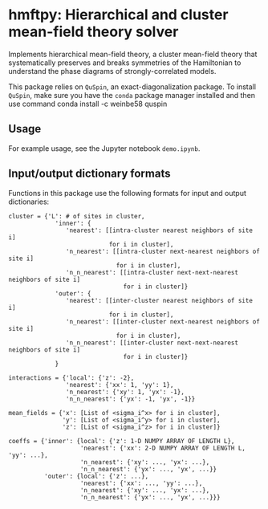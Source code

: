 # hmftpy: Hierarchical and cluster mean-field theory solver
Implements hierarchical mean-field theory, a cluster mean-field theory that systematically preserves
and breaks symmetries of the Hamiltonian to understand the phase diagrams of strongly-correlated models.

This package relies on `QuSpin`, an exact-diagonalization package. To install `QuSpin`, make sure you have the
`conda` package manager installed and then use command
    conda install -c weinbe58 quspin

## Usage
For example usage, see the Jupyter notebook `demo.ipynb`.

## Input/output dictionary formats
Functions in this package use the following formats for input and output dictionaries:

    cluster = {'L': # of sites in cluster,
                 'inner': {
                    'nearest': [[intra-cluster nearest neighbors of site i]
                                for i in cluster],
                    'n_nearest': [[intra-cluster next-nearest neighbors of site i]
                                  for i in cluster],
                    'n_n_nearest': [[intra-cluster next-next-nearest neighbors of site i]
                                    for i in cluster]}
                 'outer': {
                    'nearest': [[inter-cluster nearest neighbors of site i]
                                for i in cluster],
                    'n_nearest': [[inter-cluster next-nearest neighbors of site i]
                                  for i in cluster],
                    'n_n_nearest': [[inter-cluster next-next-nearest neighbors of site i]
                                    for i in cluster]}
                 }

    interactions = {'local': {'z': -2},
                    'nearest': {'xx': 1, 'yy': 1},
                    'n_nearest': {'xy': 1, 'yx': -1},
                    'n_n_nearest': {'yx': -1, 'yx', -1}}

    mean_fields = {'x': [List of <sigma_i^x> for i in cluster],
                   'y': [List of <sigma_i^y> for i in cluster],
                   'z': [List of <sigma_i^z> for i in cluster]}

    coeffs = {'inner': {local': {'z': 1-D NUMPY ARRAY OF LENGTH L},
                        'nearest': {'xx': 2-D NUMPY ARRAY OF LENGTH L, 'yy': ...},
                        'n_nearest': {'xy': ..., 'yx': ...},
                        'n_n_nearest': {'yx': ..., 'yx', ...}}
              'outer': {local': {'z': ...},
                        'nearest': {'xx': ..., 'yy': ...},
                        'n_nearest': {'xy': ..., 'yx': ...},
                        'n_n_nearest': {'yx': ..., 'yx', ...}}}